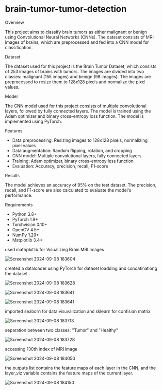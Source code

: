 # brain-tumor-tumor-detection

Overview

This project aims to classify brain tumors as either malignant or benign using Convolutional Neural Networks (CNNs).
The dataset consists of MRI images of brains, which are preprocessed and fed into a CNN model for classification.

Dataset

The dataset used for this project is the Brain Tumor Dataset, which consists of 253 images of brains with tumors.
The images are divided into two classes: malignant (155 images) and benign (98 images).
The images are preprocessed to resize them to 128x128 pixels and normalize the pixel values.

Model

The CNN model used for this project consists of multiple convolutional layers, followed by fully connected layers.
The model is trained using the Adam optimizer and binary cross-entropy loss function.
The model is implemented using PyTorch.

Features

- Data preprocessing: Resizing images to 128x128 pixels, normalizing pixel values
- Data augmentation: Random flipping, rotation, and cropping
- CNN model: Multiple convolutional layers, fully connected layers
- Training: Adam optimizer, binary cross-entropy loss function
- Evaluation: Accuracy, precision, recall, F1-score

Results

The model achieves an accuracy of 95% on the test dataset. The precision, recall, 
and F1-score are also calculated to evaluate the model's performance.

Requirements

- Python 3.8+
- PyTorch 1.9+
- Torchvision 0.10+
- OpenCV 4.5+
- NumPy 1.20+
- Matplotlib 3.4+

used mathplotlib for Visualizing Brain MRI Images

![Screenshot 2024-09-08 183604](https://github.com/user-attachments/assets/f1b592f1-2e89-48c9-8b3e-36e5e56b677b)

created a dataloader using PyTorch for dataset loadding and concatinationg the dataset

![Screenshot 2024-09-08 183628](https://github.com/user-attachments/assets/0798cf1e-f24e-4163-9dfb-985535924349)

![Screenshot 2024-09-08 183641](https://github.com/user-attachments/assets/29a76268-c95f-4fc9-b72c-d5de818662d9)

![Screenshot 2024-09-08 183641](https://github.com/user-attachments/assets/4ad4aa0a-a308-465b-bd5e-ada7468ed541)

imported seaborn for data visuvalization and sklearn for confision matrix

![Screenshot 2024-09-08 183713](https://github.com/user-attachments/assets/7d8407ec-cc48-4ade-aea8-db5f7d00e941)

separation between two classes: "Tumor" and "Healthy"

![Screenshot 2024-09-08 183728](https://github.com/user-attachments/assets/b4fe247c-1882-4235-a0c3-9cb162230b30)


accessing 100th index of MRI image

![Screenshot 2024-09-08 184050](https://github.com/user-attachments/assets/7ed72dde-2a2a-411d-8bf7-06badf5bb96d)

 the outputs list contains the feature maps of each layer in the CNN, and the layer_viz variable contains the feature maps of the current layer. 

 ![Screenshot 2024-09-08 184150](https://github.com/user-attachments/assets/11b40db2-05f6-4cdb-a335-3e161c7f6a7d)


 






